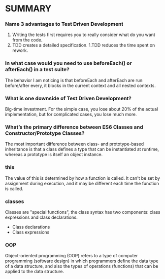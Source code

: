 # SUMMARY #

### Name 3 advantages to Test Driven Development ###
1. Writing the tests first requires you to really consider what do you want from the code.
1. TDD creates a detailed specification.
1.TDD reduces the time spent on rework.

### In what case would you need to use beforeEach() or afterEach() in a test suite? ###
 The behavior I am noticing is that beforeEach and afterEach are run before/after every, it blocks in the current context and all nested contexts.

### What is one downside of Test Driven Development? ###
Big-time investment. For the simple case, you lose about 20% of the actual implementation, but for complicated cases, you lose much more.

### What’s the primary difference between ES6 Classes and Constructor/Prototype Classes? ###
The most important difference between class- and prototype-based inheritance is that a class defines a type that can be instantiated at runtime, whereas a prototype is itself an object instance.


### this ###
The value of this is determined by how a function is called. It can't be set by assignment during execution, and it may be different each time the function is called.
### classes ###
Classes are "special functions", the class syntax has two components: class expressions and class declarations.
- Class declarations
- Class expressions
### OOP ###
Object-oriented programming (OOP) refers to a type of computer programming (software design) in which programmers define the data type of a data structure, and also the types of operations (functions) that can be applied to the data structure.


